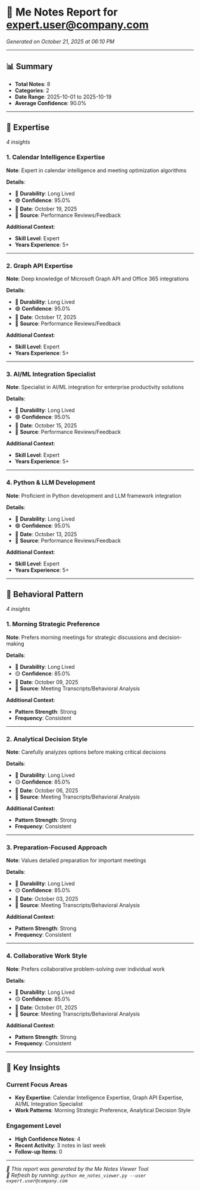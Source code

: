 # 🧠 Me Notes Report for expert.user@company.com

*Generated on October 21, 2025 at 06:10 PM*

---

## 📊 **Summary**

- **Total Notes**: 8
- **Categories**: 2
- **Date Range**: 2025-10-01 to 2025-10-19
- **Average Confidence**: 90.0%

---

## 🎯 **Expertise**

*4 insights*

### 1. Calendar Intelligence Expertise

**Note**: Expert in calendar intelligence and meeting optimization algorithms

**Details**: 
- 📆 **Durability**: Long Lived
- 🟢 **Confidence**: 95.0%
- 📅 **Date**: October 19, 2025
- 📡 **Source**: Performance Reviews/Feedback

**Additional Context**:
- **Skill Level**: Expert
- **Years Experience**: 5+

---

### 2. Graph API Expertise

**Note**: Deep knowledge of Microsoft Graph API and Office 365 integrations

**Details**: 
- 📆 **Durability**: Long Lived
- 🟢 **Confidence**: 95.0%
- 📅 **Date**: October 17, 2025
- 📡 **Source**: Performance Reviews/Feedback

**Additional Context**:
- **Skill Level**: Expert
- **Years Experience**: 5+

---

### 3. AI/ML Integration Specialist

**Note**: Specialist in AI/ML integration for enterprise productivity solutions

**Details**: 
- 📆 **Durability**: Long Lived
- 🟢 **Confidence**: 95.0%
- 📅 **Date**: October 15, 2025
- 📡 **Source**: Performance Reviews/Feedback

**Additional Context**:
- **Skill Level**: Expert
- **Years Experience**: 5+

---

### 4. Python & LLM Development

**Note**: Proficient in Python development and LLM framework integration

**Details**: 
- 📆 **Durability**: Long Lived
- 🟢 **Confidence**: 95.0%
- 📅 **Date**: October 13, 2025
- 📡 **Source**: Performance Reviews/Feedback

**Additional Context**:
- **Skill Level**: Expert
- **Years Experience**: 5+

---

## 🧭 **Behavioral Pattern**

*4 insights*

### 1. Morning Strategic Preference

**Note**: Prefers morning meetings for strategic discussions and decision-making

**Details**: 
- 📆 **Durability**: Long Lived
- 🟡 **Confidence**: 85.0%
- 📅 **Date**: October 09, 2025
- 📡 **Source**: Meeting Transcripts/Behavioral Analysis

**Additional Context**:
- **Pattern Strength**: Strong
- **Frequency**: Consistent

---

### 2. Analytical Decision Style

**Note**: Carefully analyzes options before making critical decisions

**Details**: 
- 📆 **Durability**: Long Lived
- 🟡 **Confidence**: 85.0%
- 📅 **Date**: October 06, 2025
- 📡 **Source**: Meeting Transcripts/Behavioral Analysis

**Additional Context**:
- **Pattern Strength**: Strong
- **Frequency**: Consistent

---

### 3. Preparation-Focused Approach

**Note**: Values detailed preparation for important meetings

**Details**: 
- 📆 **Durability**: Long Lived
- 🟡 **Confidence**: 85.0%
- 📅 **Date**: October 03, 2025
- 📡 **Source**: Meeting Transcripts/Behavioral Analysis

**Additional Context**:
- **Pattern Strength**: Strong
- **Frequency**: Consistent

---

### 4. Collaborative Work Style

**Note**: Prefers collaborative problem-solving over individual work

**Details**: 
- 📆 **Durability**: Long Lived
- 🟡 **Confidence**: 85.0%
- 📅 **Date**: October 01, 2025
- 📡 **Source**: Meeting Transcripts/Behavioral Analysis

**Additional Context**:
- **Pattern Strength**: Strong
- **Frequency**: Consistent

---

## 🎯 **Key Insights**

### **Current Focus Areas**
- **Key Expertise**: Calendar Intelligence Expertise, Graph API Expertise, AI/ML Integration Specialist
- **Work Patterns**: Morning Strategic Preference, Analytical Decision Style

### **Engagement Level**
- **High Confidence Notes**: 4
- **Recent Activity**: 3 notes in last week
- **Follow-up Items**: 0

---

*📝 This report was generated by the Me Notes Viewer Tool*  
*🔄 Refresh by running: `python me_notes_viewer.py --user expert.user@company.com`*
